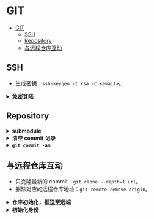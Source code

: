 # GIT

- [GIT](#git)
  - [SSH](#ssh)
  - [Repository](#repository)
  - [与远程仓库互动](#与远程仓库互动)

## SSH

- 生成密钥：`ssh-keygen -t rsa -C <email>`。

<details>
<summary><b>免密登陆</b></summary>
<p>

如果经常访问一个地址，建议彼此之间保存公私钥。

首先在本地编辑 `C:\Users\<usr_name>\.ssh\config` 或 `~/.ssh/config`（没有则新建）：
  
```jason
Host <host_name>
  HostName <000.000.00.000>
  User <xx>
IdentityFile C:\Users\<usr_name>\.ssh\id_rsa
```

最后一行指定了本地的私钥位置。会自动发送给服务器，和以下的公钥合作，以识别身份。

然后将本地公钥 `id_rsa.pub` 传到服务器的 `~/.ssh/` 路径下：
  
```bash
scp id_rsa.pub <host_name>:~/.ssh/hello.pub
```
  
一定要改名！不要覆盖了服务器的 `id_ras.pub`！

在服务器 `~/.ssh/` 下执行
  
```bash
cat hello.pub >> authorized_keys
```

即将公钥加入可信列表。

今后，直接 `ssh <host_name>`，就可以免密登录啦！

</p>
</details>

## Repository

<details>
<summary><b>submodule</b></summary>
<p>

可以调用一个仓库，作为当前仓库的一个子仓库，使其在路径下可见。添加方式：

```bash
# clone PythonUtils，存为utils
git submodule add git@github.com:RyanXingQL/PythonUtils.git utils/
```

子仓库是独立更新的；更新子仓库需要进入子仓库路径手动更新。

- 当前库只记录子仓库的当前版本，不会自动更新。
- 假设有两个本地仓库对应同一个远程仓库；如果不手动更新子仓库，会出现两个本地仓库来回扯皮版本号的情况。

拉取含子仓库的仓库时，必须增加循环参数：

```bash
git clone --recursive <git_url>  # 不能简化为 -r

git pull --recurse-submodules
```

或者正常拉取后（此时子仓库是空的），初始化、更新子仓库：

```bash
git submodule update --init --recursive
```

【[参考链接](https://git-scm.com/book/zh/v2/Git-工具-子模块)】

</p>
</details>

<details>
<summary><b>清空 commit 记录</b></summary>
<p>

```bash
git checkout --orphan latest_branch

git add -A

git commit -am "Init"

git branch -D main

git branch -m main

git push -f origin main
```

我认为可以将 `-am` 改为 `-m`。没试。

参考 [STACKOVER](https://stackoverflow.com/questions/13716658/how-to-delete-all-commit-history-in-github)。

</p>
</details>

<details>
<summary><b><code>git commit -am</code></b></summary>
<p>

如果文件已经处于 tracked 状态，那么 `git commit -am` 可以自动将没有 add 的变化 stage，然后一起 commit。

如果文件没有 tracked，则必须先 add。

</p>
</details>

## 与远程仓库互动

- 只克隆最新的 commit：`git clone --depth=1 url`。
- 删除对应的远程仓库地址：`git remote remove origin`。

<details>
<summary><b>仓库初始化，推送至远端</b></summary>
<p>

```bash
echo > README.md
git init
git add README.md
git commit -m "Init"
git remote add origin <git_url>
git push -u origin master
```

</p>
</details>

<details>
<summary><b>初始化身份</b></summary>
<p>

```bash
git config --global user.name <usr_name>
git config --global user.email <email>
```

</p>
</details>

